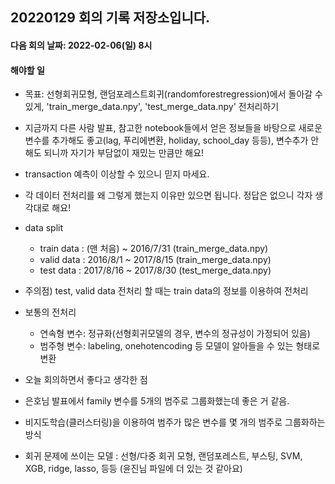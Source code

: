 ## 20220129 회의 기록 저장소입니다.


#### 다음 회의 날짜: 2022-02-06(일) 8시

#### 해야할 일
- 목표: 선형회귀모형, 랜덤포레스트회귀(randomforestregression)에서 돌아갈 수 있게, 'train_merge_data.npy', 'test_merge_data.npy' 전처리하기
- 지금까지 다른 사람 발표, 참고한 notebook들에서 얻은 정보들을 바탕으로 새로운 변수를 추가해도 좋고(lag, 푸리에변환, holiday, school_day 등등), 변수추가 안해도 되니까 자기가 부담없이 재밌는 만큼만 해요!
- transaction 예측이 이상할 수 있으니 믿지 마세요.
- 각 데이터 전처리를 왜 그렇게 했는지 이유만 있으면 됩니다. 정답은 없으니 각자 생각대로 해요!
- data split
  - train data : (맨 처음) ~ 2016/7/31 (train_merge_data.npy)
  - valid data : 2016/8/1 ~ 2017/8/15 (train_merge_data.npy)
  - test data : 2017/8/16 ~ 2017/8/30 (test_merge_data.npy)
- 주의점) test, valid data 전처리 할 때는 train data의 정보를 이용하여 전처리

- 보통의 전처리
  - 연속형 변수: 정규화(선형회귀모델의 경우, 변수의 정규성이 가정되어 있음)
  - 범주형 변수: labeling, onehotencoding 등 모델이 알아들을 수 있는 형태로 변환

- 오늘 회의하면서 좋다고 생각한 점
- 은호님 발표에서 family 변수를 5개의 범주로 그룹화했는데 좋은 거 같음.
- 비지도학습(클러스터링)을 이용하여 범주가 많은 변수를 몇 개의 범주로 그룹화하는 방식

- 회귀 문제에 쓰이는 모델 : 선형/다중 회귀 모형, 랜덤포레스트, 부스팅, SVM, XGB, ridge, lasso, 등등 (윤진님 파일에 더 있는 것 같아요) 

